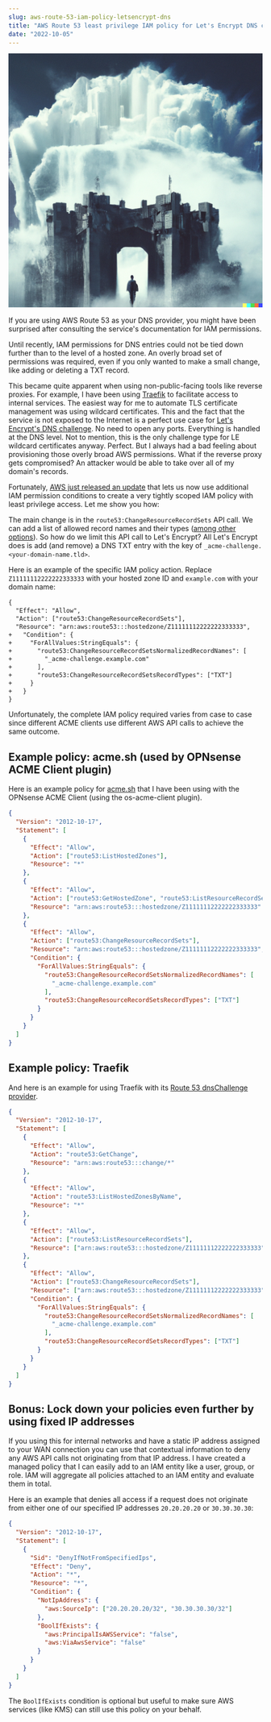 ```yaml
---
slug: aws-route-53-iam-policy-letsencrypt-dns
title: "AWS Route 53 least privilege IAM policy for Let's Encrypt DNS challenge"
date: "2022-10-05"
---
```


![A person entering a gate to a huge castle in the clouds](./illustration-dalle2.png)

If you are using AWS Route 53 as your DNS provider, you might have been surprised after consulting the service's documentation for IAM permissions.

Until recently, IAM permissions for DNS entries could not be tied down further than to the level of a hosted zone. An overly broad set of permissions was required, even if you only wanted to make a small change, like adding or deleting a TXT record.

This became quite apparent when using non-public-facing tools like reverse proxies. For example, I have been using [Traefik](https://traefik.io/) to facilitate access to internal services. The easiest way for me to automate TLS certificate management was using wildcard certificates. This and the fact that the service is not exposed to the Internet is a perfect use case for [Let's Encrypt's DNS challenge](https://letsencrypt.org/docs/challenge-types/#dns-01-challenge). No need to open any ports. Everything is handled at the DNS level. Not to mention, this is the only challenge type for LE wildcard certificates anyway. Perfect. But I always had a bad feeling about provisioning those overly broad AWS permissions. What if the reverse proxy gets compromised? An attacker would be able to take over all of my domain's records.

Fortunately, [AWS just released an update](https://aws.amazon.com/about-aws/whats-new/2022/09/amazon-route-53-support-dns-resource-record-set-permissions/) that lets us now use additional IAM permission conditions to create a very tightly scoped IAM policy with least privilege access. Let me show you how:

The main change is in the `route53:ChangeResourceRecordSets` API call. We can add a list of allowed record names and their types ([among other options](https://docs.aws.amazon.com/Route53/latest/DeveloperGuide/specifying-rrset-conditions.html)). So how do we limit this API call to Let's Encrypt? All Let's Encrypt does is add (and remove) a DNS TXT entry with the key of `_acme-challenge.<your-domain-name.tld>`.

Here is an example of the specific IAM policy action. Replace `Z11111112222222333333` with your hosted zone ID and `example.com` with your domain name:

```json{diff}
{
  "Effect": "Allow",
  "Action": ["route53:ChangeResourceRecordSets"],
  "Resource": "arn:aws:route53:::hostedzone/Z11111112222222333333",
+   "Condition": {
+     "ForAllValues:StringEquals": {
+       "route53:ChangeResourceRecordSetsNormalizedRecordNames": [
+         "_acme-challenge.example.com"
+       ],
+       "route53:ChangeResourceRecordSetsRecordTypes": ["TXT"]
+     }
+   }
}
```

Unfortunately, the complete IAM policy required varies from case to case since different ACME clients use different AWS API calls to achieve the same outcome.

## Example policy: acme.sh (used by OPNsense ACME Client plugin)

Here is an example policy for [acme.sh](https://github.com/acmesh-official/acme.sh) that I have been using with the OPNsense ACME Client (using the os-acme-client plugin).

```json
{
  "Version": "2012-10-17",
  "Statement": [
    {
      "Effect": "Allow",
      "Action": ["route53:ListHostedZones"],
      "Resource": "*"
    },
    {
      "Effect": "Allow",
      "Action": ["route53:GetHostedZone", "route53:ListResourceRecordSets"],
      "Resource": "arn:aws:route53:::hostedzone/Z11111112222222333333"
    },
    {
      "Effect": "Allow",
      "Action": ["route53:ChangeResourceRecordSets"],
      "Resource": "arn:aws:route53:::hostedzone/Z11111112222222333333",
      "Condition": {
        "ForAllValues:StringEquals": {
          "route53:ChangeResourceRecordSetsNormalizedRecordNames": [
            "_acme-challenge.example.com"
          ],
          "route53:ChangeResourceRecordSetsRecordTypes": ["TXT"]
        }
      }
    }
  ]
}
```

## Example policy: Traefik

And here is an example for using Traefik with its [Route 53 dnsChallenge provider](https://go-acme.github.io/lego/dns/route53/).

```json
{
  "Version": "2012-10-17",
  "Statement": [
    {
      "Effect": "Allow",
      "Action": "route53:GetChange",
      "Resource": "arn:aws:route53:::change/*"
    },
    {
      "Effect": "Allow",
      "Action": "route53:ListHostedZonesByName",
      "Resource": "*"
    },
    {
      "Effect": "Allow",
      "Action": ["route53:ListResourceRecordSets"],
      "Resource": ["arn:aws:route53:::hostedzone/Z11111112222222333333"]
    },
    {
      "Effect": "Allow",
      "Action": ["route53:ChangeResourceRecordSets"],
      "Resource": ["arn:aws:route53:::hostedzone/Z11111112222222333333"],
      "Condition": {
        "ForAllValues:StringEquals": {
          "route53:ChangeResourceRecordSetsNormalizedRecordNames": [
            "_acme-challenge.example.com"
          ],
          "route53:ChangeResourceRecordSetsRecordTypes": ["TXT"]
        }
      }
    }
  ]
}
```

## Bonus: Lock down your policies even further by using fixed IP addresses

If you using this for internal networks and have a static IP address assigned to your WAN connection you can use that contextual information to deny any AWS API calls not originating from that IP address. I have created a managed policy that I can easily add to an IAM entity like a user, group, or role. IAM will aggregate all policies attached to an IAM entity and evaluate them in total.

Here is an example that denies all access if a request does not originate from either one of our specified IP addresses `20.20.20.20` or `30.30.30.30`:

```json
{
  "Version": "2012-10-17",
  "Statement": [
    {
      "Sid": "DenyIfNotFromSpecifiedIps",
      "Effect": "Deny",
      "Action": "*",
      "Resource": "*",
      "Condition": {
        "NotIpAddress": {
          "aws:SourceIp": ["20.20.20.20/32", "30.30.30.30/32"]
        },
        "BoolIfExists": {
          "aws:PrincipalIsAWSService": "false",
          "aws:ViaAwsService": "false"
        }
      }
    }
  ]
}
```

The `BoolIfExists` condition is optional but useful to make sure AWS services (like KMS) can still use this policy on your behalf.
